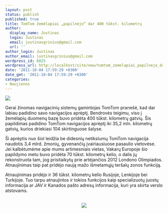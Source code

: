 ```yaml
---
layout: post
status: publish
published: true
title: TomTom žemėlapiai „papilnėjo“ dar 400 tūkst. kilometrų
author:
  display_name: Justinas
  login: Justinas
  email: justinasgrinius@gmail.com
  url: ''
author_login: Justinas
author_email: justinasgrinius@gmail.com
wordpress_id: 6025
wordpress_url: http://localhost/site/new/tomtom_zemelapiai_papilnejo_dar_400_tukst_kilometru_nauju_keliu/
date: '2011-10-04 17:59:29 +0300'
date_gmt: '2011-10-04 17:59:29 +0300'
categories:
- Naujienos
---
```

<div class="imgright"><img src="http://technews.lt/upload/TomTom%20logo.jpg"  /></div>
<p>Gerai žinomas navigacinių sistemų gamintojas TomTom pranešė, kad dar labiau padidino savo navigacijos aprėptį. Bendrovės teigimu, viso į žemėlapių duomenų bazę buvo pridėta 400 tūkst. kilometrų gatvių. Šis papildimas padidino TomTom navigacijos aprėptį iki 35,2 mln. kilometrų gatvių, kurios driekiasi 104 skirtinguose šalyse.</p>
<p>Ši aprėptis nuo šiol leidžia be didesnių netikslumų TomTom navigacija naudotis 3,4 mlrd. žmonių, gyvenančių įvairiausiuose pasaulio vietovėse. Jei kalbėtumėme apie mums artimesniais vietas, Vakarų Europoje šio papildymo metu buvo pridėta 70 tūkst. kilometrų kelio, o dalis jų rekonstruota tam, jog prisitaikytų prie artėjančios 2012 Londono Olimpiados. Atnaujinimas taip pat pridėjo naują mažo išmetamųjų teršalų zonos funkciją.</p>
<p>Atnaujinimas pridėjo ir 36 tūkst. kilometrų kelio Rusijoje, Lenkijoje bei Turkijoje. Tuo tarpu atnaujintos ir tokios funkcijos kaip specializuotų juostų informacija ar JAV ir Kanados pašto adresų informacija, kuri yra skirta verslo atstovams.</p>
<p><center><br /><img src="http://technews.lt/upload/tomtom-map-580x327.jpg" /><br /></center></p>
